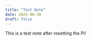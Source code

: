 ```yaml
---
title: "Test Note"
date: 2025-06-30
draft: false
---
```


This is a test note after resetting the Pi!
